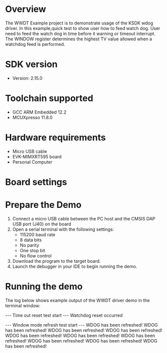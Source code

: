 Overview
========
The WWDT Example project is to demonstrate usage of the KSDK wdog driver.
In this example,quick test to show user how to feed watch dog.
User need to feed the watch dog in time before it warning or timeout interrupt.
The WINDOW register determines the highest TV value allowed when a watchdog feed is
performed. 

SDK version
===========
- Version: 2.15.0

Toolchain supported
===================
- GCC ARM Embedded  12.2
- MCUXpresso  11.8.0

Hardware requirements
=====================
- Micro USB cable
- EVK-MIMXRT595 board
- Personal Computer

Board settings
==============


Prepare the Demo
================
1.  Connect a micro USB cable between the PC host and the CMSIS DAP USB port (J40) on the board
2.  Open a serial terminal with the following settings:
    - 115200 baud rate
    - 8 data bits
    - No parity
    - One stop bit
    - No flow control
3.  Download the program to the target board.
4.  Launch the debugger in your IDE to begin running the demo.

Running the demo
================
The log below shows example output of the WWDT driver demo in the terminal window:

--- Time out reset test start ---
Watchdog reset occurred

--- Window mode refresh test start ---
 WDOG has been refreshed!
 WDOG has been refreshed!
 WDOG has been refreshed!
 WDOG has been refreshed!
 WDOG has been refreshed!
 WDOG has been refreshed!
 WDOG has been refreshed!
 WDOG has been refreshed!
 WDOG has been refreshed!
 WDOG has been refreshed!
